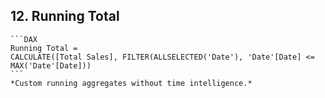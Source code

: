 ## 12. **Running Total**  
    ```DAX 
    Running Total = 
    CALCULATE([Total Sales], FILTER(ALLSELECTED('Date'), 'Date'[Date] <= MAX('Date'[Date])) 
    ```  
    *Custom running aggregates without time intelligence.*

